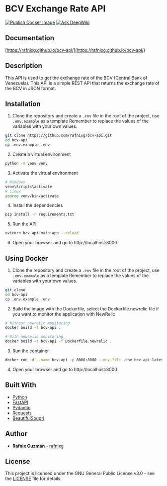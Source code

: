 # BCV Exchange Rate API
[![Publish Docker Image](https://github.com/rafnixg/bcv-api/actions/workflows/docker-image.yml/badge.svg?branch=main)](https://github.com/rafnixg/bcv-api/actions/workflows/docker-image.yml)
[![Ask DeepWiki](https://deepwiki.com/badge.svg)](https://deepwiki.com/rafnixg/bcv-api)
## Documentation

[https://rafnixg.github.io/bcv-api/](https://rafnixg.github.io/bcv-api/)

## Description
This API is used to get the exchange rate of the BCV (Central Bank of Venezuela).
This API is a simple REST API that returns the exchange rate of the BCV in JSON format.

## Installation
1. Clone the repository and create a `.env` file in the root of the project, use `.env.example` as a template
    Remember to replace the values of the variables with your own values.
```bash
git clone https://github.com/rafnixg/bcv-api.git
cd bcv-api
cp .env.example .env
```
2. Create a virtual environment
```bash
python -m venv venv
```
3. Activate the virtual environment
```bash
# Windows
venv\Scripts\activate
# Linux
source venv/bin/activate
```
4. Install the dependencies
```bash
pip install -r requirements.txt
```
5. Run the API
```bash
uvicorn bcv_api.main:app --reload
```
6. Open your browser and go to http://localhost:8000


## Using Docker

1. Clone the repository and create a `.env` file in the root of the project, use `.env.example` as a template
    Remember to replace the values of the variables with your own values.
```bash
git clone
cd bcv-api
cp .env.example .env
```

2. Build the image with the Dockerfile, select the Dockerfile.newrelic file if you want to monitor the application with NewRelic
```bash
# Without newrelic monitoring
docker build -t bcv-api .

# With newrelic monitoring
docker build -t bcv-api -f Dockerfile.newrelic .
```

3. Run the container
```bash
docker run -d --name bcv-api -p 8000:8000 --env-file .env bcv-api:latest
```

4. Open your browser and go to http://localhost:8000

## Built With
- [Python](https://www.python.org/)
- [FastAPI](https://fastapi.tiangolo.com/)
- [Pydantic](https://pydantic-docs.helpmanual.io/)
- [Requests](https://docs.python-requests.org/en/master/)
- [BeautifulSoup4](https://www.crummy.com/software/BeautifulSoup/bs4/doc/)

## Author
- **Rafnix Guzmán** - [rafnixg](https://links.rafnixg.dev?ref=bcv-api)


## License
This project is licensed under the GNU General Public License v3.0 - see the [LICENSE](LICENSE) file for details.

